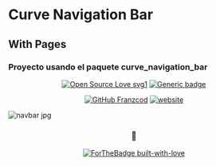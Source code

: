 # Curve Navigation Bar 
## With Pages

### Proyecto usando el paquete curve_navigation_bar

<div align="center">
  
[![Open Source Love svg1](https://badges.frapsoft.com/os/v1/open-source.svg?v=103)](https://github.com/ellerbrock/open-source-badges/)      [![Generic badge](https://img.shields.io/badge/Linkedin-Palacios-blue.svg)](https://www.linkedin.com/in/francisco-palacios1989/)



[![GitHub Franzcod](https://img.shields.io/github/followers/Franzcod?label=follow&style=social)](https://github.com/Franzcod)  [![website](https://img.shields.io/badge/Portfolio_Website-2648ff?style=flat-square&logo=google-chrome)](https://fpalacios.com.ar/)
</div>


![navbar jpg](https://user-images.githubusercontent.com/53352272/93734853-5742cc00-fbb1-11ea-8f10-d14ce8d69c17.jpg)

<div align="center">

### 🐺
[![ForTheBadge built-with-love](http://ForTheBadge.com/images/badges/built-with-love.svg)](https://GitHub.com/Naereen/)

</div>
